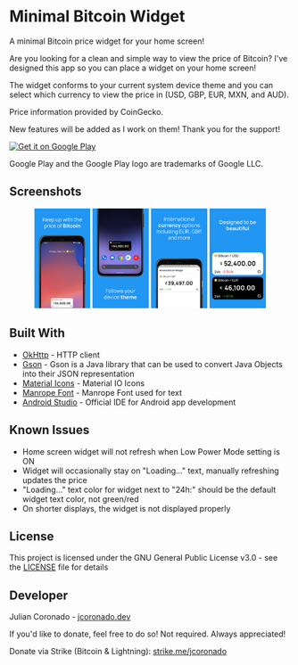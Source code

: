 # Minimal Bitcoin Widget

A minimal Bitcoin price widget for your home screen!

Are you looking for a clean and simple way to view the price of Bitcoin? 
I've designed this app so you can place a widget on your home screen!

The widget conforms to your current system device theme and you can select which currency to view the price in (USD, GBP, EUR, MXN, and AUD).

Price information provided by CoinGecko.

New features will be added as I work on them! Thank you for the support!

<a href='https://play.google.com/store/apps/details?id=com.jcoronado.minimalbitcoinwidget&pcampaignid=pcampaignidMKT-Other-global-all-co-prtnr-py-PartBadge-Mar2515-1'><img alt='Get it on Google Play' src='https://play.google.com/intl/en_us/badges/static/images/badges/en_badge_web_generic.png' width="35%"/></a>

Google Play and the Google Play logo are trademarks of Google LLC.

## Screenshots

<p align="center">
  <img src="screenshots/image1.png" width="20%">
  <img src="screenshots/image2.png" width="20%">
  <img src="screenshots/image3.png" width="20%">
  <img src="screenshots/image4.png" width="20%">
</p>

## Built With
* [OkHttp](https://square.github.io/okhttp/) - HTTP client
* [Gson](https://github.com/google/gson) - Gson is a Java library that can be used to convert Java Objects into their JSON representation
* [Material Icons](https://material.io/resources/icons/) - Material IO Icons
* [Manrope Font](https://manropefont.com/) - Manrope Font used for text
* [Android Studio](https://developer.android.com/studio) - Official IDE for Android app development

## Known Issues
* Home screen widget will not refresh when Low Power Mode setting is ON
* Widget will occasionally stay on "Loading..." text, manually refreshing updates the price
* "Loading..." text color for widget next to "24h:" should be the default widget text color, not green/red
* On shorter displays, the widget is not displayed properly

## License
This project is licensed under the GNU General Public License v3.0 - see the [LICENSE](LICENSE) file for details

## Developer
Julian Coronado - [jcoronado.dev](https://jcoronado.dev)

If you'd like to donate, feel free to do so! Not required. Always appreciated!

Donate via Strike (Bitcoin & Lightning): [strike.me/jcoronado](https://strike.me/jcoronado)
